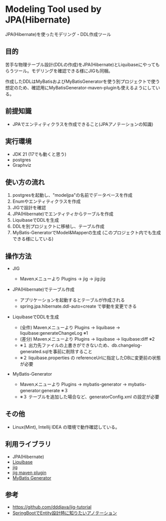 # Modeling Tool used by JPA(Hibernate)

JPA(Hibernate)を使ったモデリング・DDL作成ツール

## 目的

苦手な物理テーブル設計(DDLの作成)をJPA(Hibernate)とLiquibaseにやってもらうツール。モデリングを確認できる様にJIGも同梱。

作成したDDLはMyBatisおよびMyBatisGeneratorを使う別プロジェクトで使う想定のため、確認用にMyBatisGenerator-maven-pluginも使えるようにしている。

## 前提知識
- JPAでエンティティクラスを作成できること(JPAアノテーションの知識)

## 実行環境
- JDK 21 (17でも動くと思う)
- postgres
- Graphviz

## 使い方の流れ
1. postgresを起動し、"modeljpa"の名前でデータベースを作成
1. Enumやエンティティクラスを作成
1. JIGで設計を確認
1. JPA(Hibernate)でエンティティからテーブルを作成
1. LiquibaseでDDLを生成
1. DDLを別プロジェクトに移植し、テーブル作成
1. MyBatis-GeneratorでModel&Mapperの生成 (このプロジェクト内でも生成できる様にしている)


## 操作方法

- JIG
  - Mavenメニューより Plugins → jig → jig:jig

- JPA(Hibernate)でテーブル作成
  - アプリケーションを起動するとテーブルが作成される
  - spring.jpa.hibernate.ddl-auto=create で挙動を変更できる

- LiquibaseでDDLを生成
    - (全件) Mavenメニューより Plugins → liquibase → liquibase:generateChangeLog ※1
    - (差分) Mavenメニューより Plugins → liquibase → liquibase:diff ※2
    - ※１ 出力先ファイルの上書きができないため、db.changelog-generated.sqlを事前に削除すること
    - ※２ liquibase.properties の referenceUrlに指定したDBに変更前の状態が必要

- MyBatis-Generator
  - Mavenメニューより Plugins → mybatis-generator → mybatis-generator:generate ※３
  - ※３ テーブルを追加した場合など、generatorConfig.xml の設定が必要

## その他
- Linux(Mint), Intellij IDEA の環境で動作確認している。

## 利用ライブラリ
- JPA(Hibernate)
- [Liquibase](https://docs.liquibase.com/home.html)
- [jig](https://github.com/dddjava/jig)
- [jig maven plugin](https://github.com/irof/jig-maven-plugin)
- [MyBatis Generator](https://mybatis.org/generator/)

## 参考
- https://github.com/dddjava/jig-tutorial
- [SpringBootでEntity設計時に知りたいアノテーション](https://qiita.com/ughirose/items/5d691adc677aa08636b8)